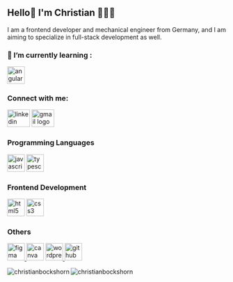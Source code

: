 ## Hello👋 I'm Christian 👩🏻‍💻

I am a frontend developer and mechanical engineer from Germany, and I am aiming to specialize in full-stack development as well.


<h3 align="left">🌱 I’m currently learning :</h3>
<div align="left">
  <img src="https://cdn.jsdelivr.net/gh/devicons/devicon/icons/angularjs/angularjs-original.svg" height="40" alt="angularjs logo"  />
</div>

###


<h3 align="left">Connect with me:</h3>
<p align="left">
<a href="https://linkedin.com/in/christian-bockshorn/" target="blank"><img src="https://raw.githubusercontent.com/maurodesouza/profile-readme-generator/master/src/assets/icons/social/linkedin/default.svg" width="52" height="40" alt="linkedin logo"  /></a>
<a href="mailto:bockshorn.cb@gmail.com" target="_blank"><img src="https://raw.githubusercontent.com/maurodesouza/profile-readme-generator/master/src/assets/icons/social/gmail/default.svg" width="52" height="40" alt="gmail logo"  /></a>
</p>

<h3 align="left">Programming Languages</h3>
<p align="left"> 
  <a href="https://developer.mozilla.org/en-US/docs/Web/JavaScript" target="blank" rel="noreferrer"> <img src="https://cdn.jsdelivr.net/gh/devicons/devicon/icons/javascript/javascript-plain.svg" height="40" alt="javascript logo"  /></a>
  <a href="https://www.typescriptlang.org/" target="blank" rel="noreferrer"> <img src="https://cdn.jsdelivr.net/gh/devicons/devicon/icons/typescript/typescript-plain.svg" height="40" alt="typescript logo"  /></a> 
</p>

<h3 align="left">Frontend Development</h3>
<p align="left"> 
  <a href="https://www.w3.org/html/" target="blank" rel="noreferrer">   <img src="https://cdn.jsdelivr.net/gh/devicons/devicon/icons/html5/html5-plain-wordmark.svg" height="40" alt="html5 logo"  /></a> 
  <a href="https://www.w3schools.com/css/" target="blank" rel="noreferrer">   <img src="https://cdn.jsdelivr.net/gh/devicons/devicon/icons/css3/css3-plain-wordmark.svg" height="40" alt="css3 logo"  /> </a>
</p>

<h3 align="left">Others</h3>
<p align="left">   
  <a href="https://www.figma.com/" target="blank" rel="noreferrer"> <img src="https://cdn.jsdelivr.net/gh/devicons/devicon/icons/figma/figma-original.svg" height="40" alt="figma logo"  /> </a>
  <a href="https://www.canva.com/" target="blank" rel="noreferrer"> <img src="https://cdn.jsdelivr.net/gh/devicons/devicon/icons/canva/canva-original.svg" height="40" alt="canva logo"  /></a> 
  <a href="https://www.wordpress.com/de/" target="blank" rel="noreferrer"> <img src="https://cdn.jsdelivr.net/gh/devicons/devicon/icons/wordpress/wordpress-original.svg" height="40" alt="wordpress logo"  /> </a> 
  <a href="https://github.com/" target="blank" rel="noreferrer">   <img src="https://cdn.jsdelivr.net/gh/devicons/devicon/icons/github/github-original.svg" height="40" alt="github logo"  /> </a> 
</p>

<p><img align="left" src="https://github-readme-stats.vercel.app/api/top-langs?username=christianbockshorn&show_icons=true&locale=en&layout=compact" alt="christianbockshorn" /></p>

<p><img align="center" src="https://github-readme-streak-stats.herokuapp.com/?user=christianbockshorn&" alt="christianbockshorn" /></p>



